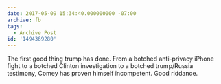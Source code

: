 ```yaml
---
date: 2017-05-09 15:34:40.000000000 -07:00
archive: fb
tags: 
  - Archive Post
id: '1494369280'
---
```


The first good thing trump has done. From a botched anti-privacy iPhone fight to a botched Clinton investigation to a botched trump/Russia testimony, Comey has proven himself incompetent. Good riddance.
